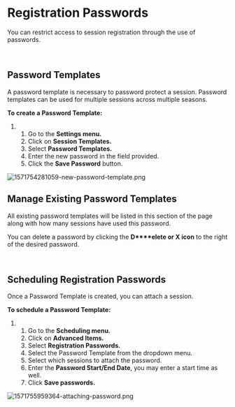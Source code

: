 # Registration Passwords
You can restrict access to session registration through the use of passwords. 


 


## Password Templates


A password template is necessary to password protect a session. Password templates can be used for multiple sessions across multiple seasons.


**To create a Password Template:**


1. 1. Go to the **Settings menu.**
	2. Click on **Session Templates.**
	3. Select **Password Templates.**
	4. Enter the new password in the field provided.
	5. Click the **Save Password** button.


![1571754281059-new-password-template.png](https://help.ultracamp.com/hc/article_attachments/7465789977492/1571754281059-new-password-template.png)  
  



## Manage Existing Password Templates


All existing password templates will be listed in this section of the page along with how many sessions have used this password. 


You can delete a password by clicking the **D****elete or X icon** to the right of the desired password.


 


## Scheduling Registration Passwords


Once a Password Template is created, you can attach a session. 


**To schedule a Password Template:**


1. 1. Go to the **Scheduling menu.**
	2. Click on **Advanced Items.**
	3. Select **Registration Passwords.**
	4. Select the Password Template from the dropdown menu.
	5. Select which sessions to attach the password.
	6. Enter the **Password Start/End Date**, you may enter a start time as well.
	7. Click **Save passwords.**


![1571755959364-attaching-password.png](https://help.ultracamp.com/hc/article_attachments/7465790450068/1571755959364-attaching-password.png)  
  



  
  



